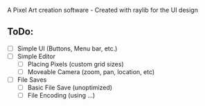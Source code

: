 A Pixel Art creation software
    - Created with raylib for the UI design

## ToDo:
- [ ] Simple UI (Buttons, Menu bar, etc.)
- [ ] Simple Editor
    - [ ] Placing Pixels (custom grid sizes)
    - [ ] Moveable Camera (zoom, pan, location, etc)
- [ ] File Saves
    - [ ] Basic File Save (unoptimized)
    - [ ] File Encoding (using ...)